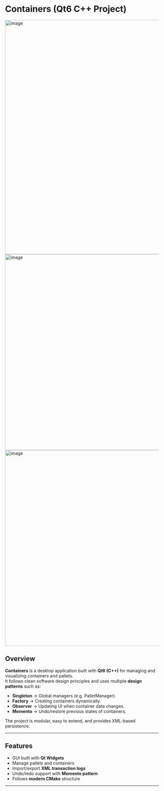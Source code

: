 # Containers (Qt6 C++ Project)

<img width="1359" height="765" alt="image" src="https://github.com/user-attachments/assets/cab307cc-3758-4d71-b436-4ffe62540a64" />
<img width="809" height="640" alt="image" src="https://github.com/user-attachments/assets/3e549617-05e2-48fc-ae53-dda432b5f914" />
<img width="811" height="640" alt="image" src="https://github.com/user-attachments/assets/1f70d992-e434-4244-bbd4-38e17a0ef7bf" />

## Overview
**Containers** is a desktop application built with **Qt6 (C++)** for managing and visualizing containers and pallets.  
It follows clean software design principles and uses multiple **design patterns** such as:

- **Singleton** → Global managers (e.g. PalletManager).
- **Factory** → Creating containers dynamically.
- **Observer** → Updating UI when container data changes.
- **Memento** → Undo/restore previous states of containers.

The project is modular, easy to extend, and provides XML-based persistence.

---

## Features
- GUI built with **Qt Widgets**
- Manage pallets and containers
- Import/export **XML transaction logs**
- Undo/redo support with **Memento pattern**
- Follows **modern CMake** structure

---
